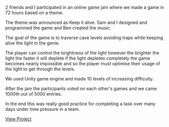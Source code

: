 2 friends and I participated in an online game jam where we made a game in 72 hours based on a theme.

The theme was announced as Keep it alive. Sam and I designed and programmed the game and Ben created the music.

The goal of the game is to traverse cave levels avoiding traps while keeping alive the light in the genie.

The player can control the brightness of the light however the brighter the light the faster it will deplete if the light depletes completely the game becomes nearly impossible and so the player must optimise their usage of the light to get through the levels.

We used Unity game engine and made 10 levels of increasing difficulty.

After the jam the participants voted on each other's games and we came 1000th out of 5000 entries.

In the end this was really good practice for completing a task over many days under time pressure in a team.

[View Project](https://ldjam.com/events/ludum-dare/46/the-genie-of-light)